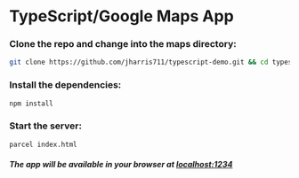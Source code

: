 # TypeScript/Google Maps App

### Clone the repo and change into the maps directory:

```bash
git clone https://github.com/jharris711/typescript-demo.git && cd typescript-demo/maps
```

### Install the dependencies:

```bash
npm install
```

### Start the server:

```bash
parcel index.html
```

#### _The app will be available in your browser at [localhost:1234](http://localhost:1234)_
